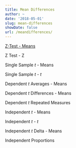 ```yaml
---
title: Mean Differences
author: ~
date: '2018-05-01'
slug: mean-differences
showDate: false
url: /meandifferences/
---
```

[Z-Test - Means](ztestmeans.html)

Z Test - Z

Single Sample *t* - Means

Single Sample *t* - *t*

Dependent *t* Averages - Means

Dependent *t* Differences - Means

Dependent *t* Repeated Measures 

Independent *t* - Means

Independent *t* - *t*

Independent *t* Delta - Means

Independent Proportions

